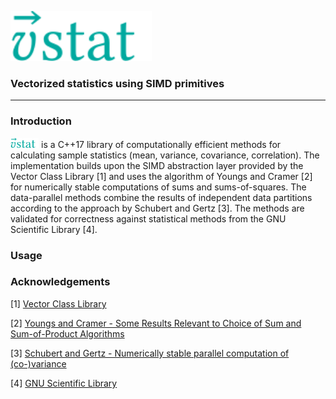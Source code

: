 <p align="left">
    <p></p>
    <img src="./logo/vstat.svg" height="80px" />
</p>

### Vectorized statistics using SIMD primitives

---

### Introduction

<img src="./logo/vstat.svg" height="16px" /> is a C++17 library of computationally efficient methods for calculating sample statistics (mean, variance, covariance, correlation). The implementation builds upon the SIMD abstraction layer provided by the Vector Class Library [1] and uses the algorithm of Youngs and Cramer [2] for numerically stable computations of sums and sums-of-squares. The data-parallel methods combine the results of independent data partitions according to the approach by Schubert and Gertz [3]. The methods are validated for correctness against statistical methods from the GNU Scientific Library [4].

### Usage

### Acknowledgements

[1] [Vector Class Library](https://github.com/vectorclass/version2)

[2] [Youngs and Cramer - Some Results Relevant to Choice of Sum and Sum-of-Product Algorithms](https://www.jstor.org/stable/1267176?seq=1)

[3] [Schubert and Gertz - Numerically stable parallel computation of (co-)variance](https://dl.acm.org/doi/10.1145/3221269.3223036)

[4] [GNU Scientific Library](https://www.gnu.org/software/gsl/)
